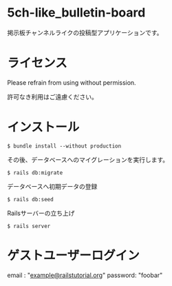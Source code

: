# 5ch-like_bulletin-board

掲示板チャンネルライクの投稿型アプリケーションです。

# ライセンス

Please refrain from using without permission.

許可なき利用はご遠慮ください。

# インストール

```
$ bundle install --without production
```

その後、データベースへのマイグレーションを実行します。

```
$ rails db:migrate
```

データベースへ初期データの登録

```
$ rails db:seed
```

Railsサーバーの立ち上げ

```
$ rails server
```

# ゲストユーザーログイン
email   : "example@railstutorial.org"
password: "foobar"